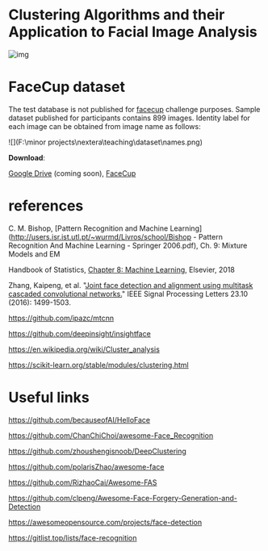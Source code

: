 # Clustering Algorithms and their Application to Facial Image Analysis

![img](https://user-images.githubusercontent.com/70681172/144739072-353912d2-0fc5-4180-a7ab-5355302a80a5.png)

# FaceCup dataset

The test database is not published for [facecup](https://facecup.ir/) challenge purposes. Sample dataset published for participants contains 899 images. Identity label for each image can be obtained from image name as follows:



![](F:\minor projects\nextera\teaching\dataset\names.png)



**Download**: 

[Google Drive]() (coming soon), [FaceCup](https://facecup.ir/news/cc622bd2-7765-4383-8c39-9e074a5e1286)



# references

C. M. Bishop, [Pattern Recognition and Machine Learning](http://users.isr.ist.utl.pt/~wurmd/Livros/school/Bishop - Pattern Recognition And Machine Learning - Springer  2006.pdf), Ch. 9: Mixture Models and EM

Handbook of Statistics, [Chapter 8: Machine Learning](https://www.sciencedirect.com/science/article/abs/pii/S0169716118300191), Elsevier, 2018

Zhang, Kaipeng, et al. "[Joint face detection and alignment using multitask cascaded convolutional networks.](https://arxiv.org/pdf/1604.02878)" IEEE Signal Processing Letters 23.10 (2016): 1499-1503.

https://github.com/ipazc/mtcnn

https://github.com/deepinsight/insightface

https://en.wikipedia.org/wiki/Cluster_analysis

https://scikit-learn.org/stable/modules/clustering.html



# Useful links

https://github.com/becauseofAI/HelloFace

https://github.com/ChanChiChoi/awesome-Face_Recognition

https://github.com/zhoushengisnoob/DeepClustering

https://github.com/polarisZhao/awesome-face

https://github.com/RizhaoCai/Awesome-FAS

https://github.com/clpeng/Awesome-Face-Forgery-Generation-and-Detection

https://awesomeopensource.com/projects/face-detection

https://gitlist.top/lists/face-recognition